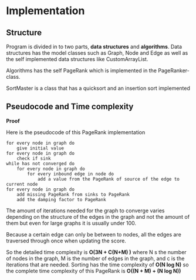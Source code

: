 

# Implementation

## Structure

Program is divided in to two parts, **data structures** and **algorithms**. Data structures has the model classes such as Graph, Node and Edge
as well as the self implemented data structures like CustomArrayList.

Algorithms has the self PageRank which is implemented in the PageRanker-class. 

SortMaster is a class that has a quicksort and an insertion sort implemented


## Pseudocode and Time complexity

**Proof**

Here is the pseudocode of this PageRank implementation
```concept
for every node in graph do
    give initial value
for every node in graph do
    check if sink 
while has not converged do
    for every node in graph do
        for every inbound edge in node do
            add a value from the PageRank of source of the edge to current node
for every node in graph do 
    add missing PageRank from sinks to PageRank
    add the damping factor to PageRank
```

The amount of iterations needed for the graph to converge varies depending on the structure of the edges in the graph and not the amount of them
but even for large graphs it is usually under 100. 

Because a certain edge can only be between to nodes, all the edges are traversed through once when updating the score.

So the detailed time complexity is **O(3N + C(N+M) )** where N s the number of nodes in the graph, M is the number of edges in the graph,
and c is the iterations that are needed. Sorting has the time complexity of **O(N log N)** so the complete time complexity of 
this PageRank is **O((N + M) + (N log N))** 
